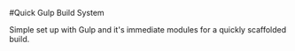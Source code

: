 #Quick Gulp Build System

Simple set up with Gulp and it's immediate modules for a quickly scaffolded build.
